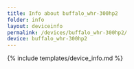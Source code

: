 ```yaml
---
title: Info about buffalo_whr-300hp2
folder: info
layout: deviceinfo
permalink: /devices/buffalo_whr-300hp2/
device: buffalo_whr-300hp2
---
```

{% include templates/device_info.md %}
